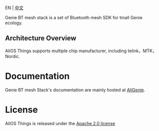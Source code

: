 EN | [中文](./README-zh.md)

Genie BT mesh stack is a set of Bluetooth mesh SDK for tmall Genie ecology.

## Architecture Overview

AliOS Things supports multiple chip manufacturer, including telink，MTK，Nordic.


# Documentation

Genie BT mesh Stack's documentation are mainly hosted at [AliGenie](https://doc-bot.tmall.com/docs/doc.htm?spm=0.7629140.0.0.37011780Eef1Di&treeId=578&articleId=109585&docType=1).

# License

  AliOS Things is released under the [Apache 2.0 license](LICENSE)
